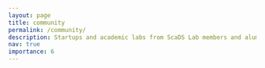 ```yaml
---
layout: page
title: community
permalink: /community/
description: Startups and academic labs from ScaDS Lab members and alumni.
nav: true
importance: 6
---
```


<!-- <img src="/assets/img/community.png" width="100%"/>--> 

